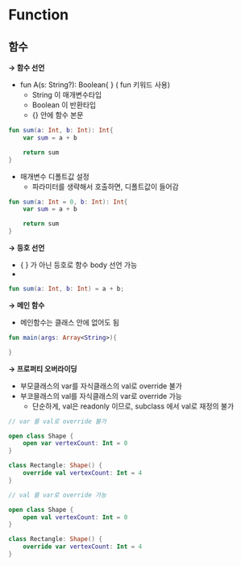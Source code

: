 # Function

## **함수**

**→ 함수 선언**

- fun A(s: String?): Boolean{ }   ( fun 키워드 사용)
    - String 이 매개변수타입
    - Boolean 이 반환타입
    - {} 안에 함수 본문

```kotlin
fun sum(a: Int, b: Int): Int{
	var sum = a + b

	return sum
}
```

- 매개변수 디폴트값 설정
    - 파라미터를 생략해서 호출하면, 디폴트값이 들어감

```kotlin
fun sum(a: Int = 0, b: Int): Int{
	var sum = a + b

	return sum
}
```

**→ 등호 선언**

- { } 가 아닌 등호로 함수 body 선언 가능
- 

```kotlin
fun sum(a: Int, b: Int) = a + b;
```

**→ 메인 함수**

- 메인함수는 클래스 안에 없어도 됨

```kotlin
fun main(args: Array<String>){

}
```

**→ 프로퍼티 오버라이딩**

- 부모클래스의 var를 자식클래스의 val로 override 불가
- 부코믈래스의 val를 자식클래스의 var로 override 가능
    - 단순하게, val은 readonly 이므로, subclass 에서 val로 재정의 불가

```kotlin
// var 를 val로 override 불가

open class Shape {
	open var vertexCount: Int = 0
}

class Rectangle: Shape() {
	override val vertexCount: Int = 4
}

// val 를 var로 override 가능

open class Shape {
	open val vertexCount: Int = 0
}

class Rectangle: Shape() {
	override var vertexCount: Int = 4
}
```